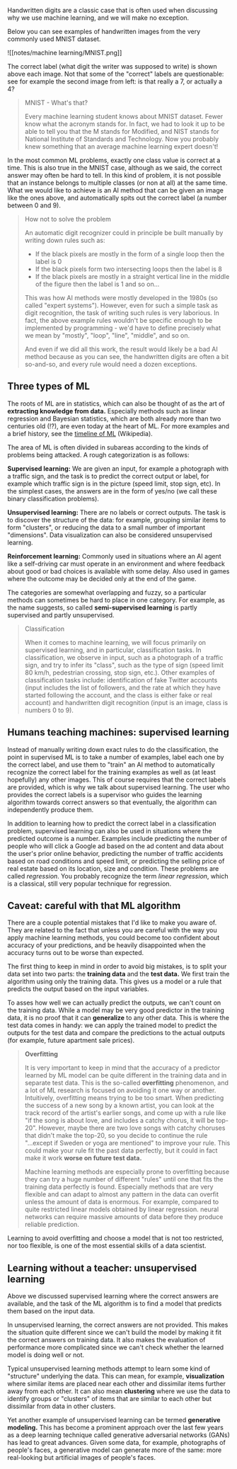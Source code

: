 Handwritten digits are a classic case that is often used when discussing why we use machine learning, and we will make no exception.

Below you can see examples of handwritten images from the very commonly used MNIST dataset.

![[notes/machine learning/MNIST.png]]

The correct label (what digit the writer was supposed to write) is shown above each image. Not that some of the "correct" labels are questionable: see for example the second image from left: is that really a 7, or actually a 4?

> MNIST - What's that?
> 
> Every machine learning student knows about MNIST dataset. Fewer know what the acronym stands for. In fact, we had to look it up to be able to tell you that the M stands for Modified, and NIST stands for National Institute of Standards and Technology. Now you probably knew something that an average machine learning expert doesn't!

In the most common ML problems, exactly one class value is correct at a time. This is also true in the MNIST case, although as we said, the correct answer may often be hard to tell. In this kind of problem, it is not possible that an instance belongs to multiple classes (or non at all) at the same time. What we would like to achieve is an AI method that can be given an image like the ones above, and automatically spits out the correct label (a number between 0 and 9).

> How not to solve the problem
> 
> An automatic digit recognizer could in principle be built manually by writing down rules such as:
> - If the black pixels are mostly in the form of a single loop then the label is 0
> - If the black pixels form two intersecting loops then the label is 8
> - If the black pixels are mostly in a straight vertical line in the middle of the figure then the label is 1
> and so on...
> 
> This was how AI methods were mostly developed in the 1980s (so called "expert systems"). However, even for such a simple task as digit recognition, the task of writing such rules is very laborious. In fact, the above example rules wouldn't be specific enough to be implemented by programming - we'd have to define precisely what we mean by "mostly", "loop", "line", "middle", and so on.
> 
> And even if we did all this work, the result would likely be a bad AI method because as you can see, the handwritten digits are often a bit so-and-so, and every rule would need a dozen exceptions.

## Three types of ML

The roots of ML are in statistics, which can also be thought of as the art of **extracting knowledge from data.** Especially methods such as linear regression and Bayesian statistics, which are both already more than two centuries old (!?), are even today at the heart of ML. For more examples and a brief history, see the [timeline of ML](https://en.wikipedia.org/wiki/Timeline_of_machine_learning) (Wikipedia).

The area of ML is often divided in subareas according to the kinds of problems being attacked. A rough categorization is as follows:

**Supervised learning:** We are given an input, for example a photograph with a traffic sign, and the task is to predict the correct output or label, for example which traffic sign is in the picture (speed limit, stop sign, etc). In the simplest cases, the answers are in the form of yes/no (we call these binary classification problems).

**Unsupervised learning:** There are no labels or correct outputs. The task is to discover the structure of the data: for example, grouping similar items to form "clusters", or reducing the data to a small number of important "dimensions". Data visualization can also be considered unsupervised learning.

**Reinforcement learning:** Commonly used in situations where an AI agent like a self-driving car must operate in an environment and where feedback about good or bad choices is available with some delay. Also used in games where the outcome may be decided only at the end of the game.

The categories are somewhat overlapping and fuzzy, so a particular methods can sometimes be hard to place in one category. For example, as the name suggests, so called **semi-supervised learning** is partly supervised and partly unsupervised.

> Classification
> 
> When it comes to machine learning, we will focus primarily on supervised learning, and in particular, classification tasks. In classification, we observe in input, such as a photograph of a traffic sign, and try to infer its "class", such as the type of sign (speed limit 80 km/h, pedestrian crossing, stop sign, etc.). Other examples of classification tasks include: identification of fake Twitter accounts (input includes the list of followers, and the rate at which they have started following the account, and the class is either fake or real account) and handwritten digit recognition (input is an image, class is numbers 0 to 9).

## Humans teaching machines: supervised learning

Instead of manually writing down exact rules to do the classification, the point in supervised ML is to take a number of examples, label each one by the correct label, and use them to "train" an AI method to automatically recognize the correct label for the training examples as well as (at least hopefully) any other images. This of course requires that the correct labels are provided, which is why we talk about supervised learning. The user who provides the correct labels is a supervisor who guides the learning algorithm towards correct answers so that eventually, the algorithm can independently produce them.

In addition to learning how to predict the correct label in a classification problem, supervised learning can also be used in situations where the predicted outcome is a number. Examples include predicting the number of people who will click a Google ad based on the ad content and data about the user's prior online behavior, predicting the number of traffic accidents based on road conditions and speed limit, or predicting the selling price of real estate based on its location, size and condition. These problems are called *regression*. You probably recognize the term *linear regression*, which is a classical, still very popular technique for regression.

## Caveat: careful with that ML algorithm

There are a couple potential mistakes that I'd like to make you aware of. They are related to the fact that unless you are careful with the way you apply machine learning methods, you could become too confident about accuracy of your predictions, and be heavily disappointed when the accuracy turns out to be worse than expected.

The first thing to keep in mind in order to avoid big mistakes, is to split your data set into two parts: the **training data** and the **test data.** We first train the algorithm using only the training data. This gives us a model or a rule that predicts the output based on the input variables.

To asses how well we can actually predict the outputs, we can't count on the training data. While a model may be very good predictor in the training data, it is no proof that it can **generalize** to any other data. This is where the test data comes in handy: we can apply the trained model to predict the outputs for the test data and compare the predictions to the actual outputs (for example, future apartment sale prices).

> **Overfitting**
> 
> It is very important to keep in mind that the accuracy of a predictor learned by ML model can be quite different in the training data and in separate test data. This is the so-called **overfitting** phenomenon, and a lot of ML research is focused on avoiding it one way or another. Intuitively, overfitting means trying to be too smart. When predicting the success of a new song by a known artist, you can look at the track record of the artist's earlier songs, and come up with a rule like "if the song is about love, and includes a catchy chorus, it will be top-20". However, maybe there are two love songs with catchy choruses that didn't make the top-20, so you decide to continue the rule "...except if Sweden or yoga are mentioned" to improve your rule. This could make your rule fit the past data perfectly, but it could in fact make it work **worse on future test data.**
>
> Machine learning methods are especially prone to overfitting because they can try a huge number of different "rules" until one that fits the training data perfectly is found. Especially methods that are very flexible and can adapt to almost any pattern in the data can overfit unless the amount of data is enormous. For example, compared to quite restricted linear models obtained by linear regression. neural networks can require massive amounts of data before they produce reliable prediction.

Learning to avoid overfitting and choose a model that is not too restricted, nor too flexible, is one of the most essential skills of a data scientist.

## Learning without a teacher: unsupervised learning

Above we discussed supervised learning where the correct answers are available, and the task of the ML algorithm is to find a model that predicts them based on the input data.

In unsupervised learning, the correct answers are not provided. This makes the situation quite different since we can't build the model by making it fit the correct answers on training data. It also makes the evaluation of performance more complicated since we can't check whether the learned model is doing well or not.

Typical unsupervised learning methods attempt to learn some kind of "structure" underlying the data. This can mean, for example, **visualization** where similar items are placed near each other and dissimilar items further away from each other. It can also mean **clustering** where we use the data to identify groups or "clusters" of items that are similar to each other but dissimilar from data in other clusters.

Yet another example of unsupervised learning can be termed **generative modeling.** This has become a prominent approach over the last few years as a deep learning technique called generative adversarial networks (GANs) has lead to great advances. Given some data, for example, photographs of people's faces, a generative model can generate more of the same: more real-looking but artificial images of people's faces.